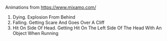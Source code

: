 Animations from https://www.mixamo.com/

1. Dying. Explosion From Behind
1. Falling. Getting Scare And Goes Over A Cliff
1. Hit On Side Of Head. Getting Hit On The Left Side Of The Head With An Object When Running